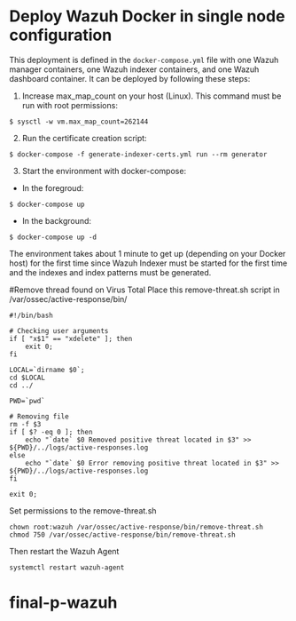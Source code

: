 # Deploy Wazuh Docker in single node configuration

This deployment is defined in the `docker-compose.yml` file with one Wazuh manager containers, one Wazuh indexer containers, and one Wazuh dashboard container. It can be deployed by following these steps: 

1) Increase max_map_count on your host (Linux). This command must be run with root permissions:
```
$ sysctl -w vm.max_map_count=262144
```
2) Run the certificate creation script:
```
$ docker-compose -f generate-indexer-certs.yml run --rm generator
```
3) Start the environment with docker-compose:

- In the foregroud:
```
$ docker-compose up
```
- In the background:
```
$ docker-compose up -d
```

The environment takes about 1 minute to get up (depending on your Docker host) for the first time since Wazuh Indexer must be started for the first time and the indexes and index patterns must be generated.


#Remove thread found on Virus Total
Place this remove-threat.sh script in /var/ossec/active-response/bin/
```
#!/bin/bash

# Checking user arguments
if [ "x$1" == "xdelete" ]; then
    exit 0;
fi

LOCAL=`dirname $0`;
cd $LOCAL
cd ../

PWD=`pwd`

# Removing file
rm -f $3
if [ $? -eq 0 ]; then
    echo "`date` $0 Removed positive threat located in $3" >> ${PWD}/../logs/active-responses.log
else
    echo "`date` $0 Error removing positive threat located in $3" >> ${PWD}/../logs/active-responses.log
fi

exit 0;
```

Set permissions to the remove-threat.sh
```
chown root:wazuh /var/ossec/active-response/bin/remove-threat.sh
chmod 750 /var/ossec/active-response/bin/remove-threat.sh
```
Then restart the Wazuh Agent
```
systemctl restart wazuh-agent
```
# final-p-wazuh
